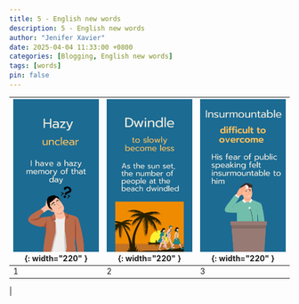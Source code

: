 ```yaml
---
title: 5 - English new words
description: 5 - English new words
author: "Jenifer Xavier"
date: 2025-04-04 11:33:00 +0800
categories: [Blogging, English new words]
tags: [words]
pin: false
---
```


| ![Idioms](/assets/img/5-english-new-words/1.png){: width="220" } | ![Idioms](/assets/img/5-english-new-words/2.png){: width="220" } | ![Idioms](/assets/img/5-english-new-words/3.png){: width="220" } |
| ---------------------------------------------------------------- | ---------------------------------------------------------------- | ---------------------------------------------------------------- |
| 1                                                                | 2                                                                | 3                                                                |

|
